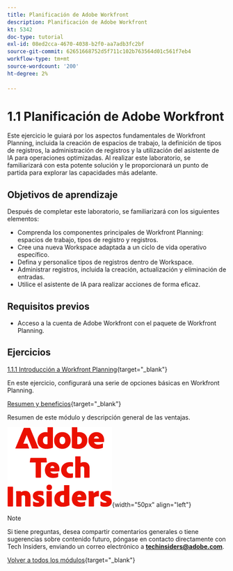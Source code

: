 ```yaml
---
title: Planificación de Adobe Workfront
description: Planificación de Adobe Workfront
kt: 5342
doc-type: tutorial
exl-id: 08ed2cca-4670-4038-b2f0-aa7adb3fc2bf
source-git-commit: 62651668752d5f711c102b763564d01c561f7eb4
workflow-type: tm+mt
source-wordcount: '200'
ht-degree: 2%

---
```


# 1.1 Planificación de Adobe Workfront

Este ejercicio le guiará por los aspectos fundamentales de Workfront Planning, incluida la creación de espacios de trabajo, la definición de tipos de registros, la administración de registros y la utilización del asistente de IA para operaciones optimizadas. Al realizar este laboratorio, se familiarizará con esta potente solución y le proporcionará un punto de partida para explorar las capacidades más adelante.

## Objetivos de aprendizaje

Después de completar este laboratorio, se familiarizará con los siguientes elementos:

- Comprenda los componentes principales de Workfront Planning: espacios de trabajo, tipos de registro y registros.
- Cree una nueva Workspace adaptada a un ciclo de vida operativo específico.
- Defina y personalice tipos de registros dentro de Workspace.
- Administrar registros, incluida la creación, actualización y eliminación de entradas.
- Utilice el asistente de IA para realizar acciones de forma eficaz.

## Requisitos previos

- Acceso a la cuenta de Adobe Workfront con el paquete de Workfront Planning.

## Ejercicios

[1.1.1 Introducción a Workfront Planning](./ex1.md){target="_blank"}

En este ejercicio, configurará una serie de opciones básicas en Workfront Planning.

[Resumen y beneficios](./summary.md){target="_blank"}

Resumen de este módulo y descripción general de las ventajas.

![Perspectivas técnicas](./../../../assets/images/techinsiders.png){width="50px" align="left"}

>[!NOTE]
>
>Si tiene preguntas, desea compartir comentarios generales o tiene sugerencias sobre contenido futuro, póngase en contacto directamente con Tech Insiders, enviando un correo electrónico a **techinsiders@adobe.com**.

[Volver a todos los módulos](../../../overview.md){target="_blank"}
